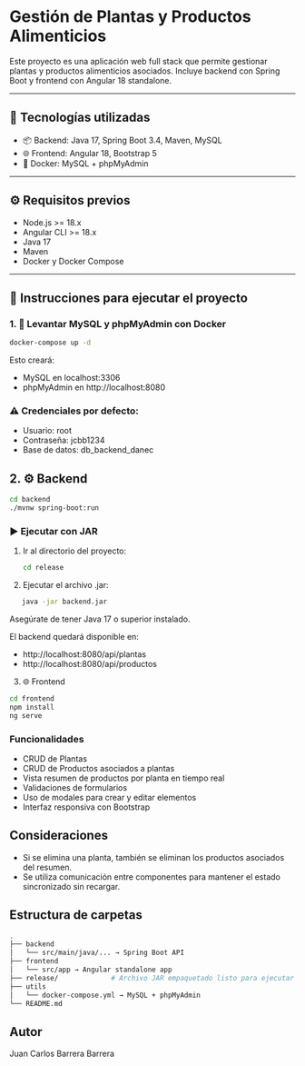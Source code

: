# Gestión de Plantas y Productos Alimenticios

Este proyecto es una aplicación web full stack que permite gestionar plantas y productos alimenticios asociados. Incluye backend con Spring Boot y frontend con Angular 18 standalone.

---

## 🔧 Tecnologías utilizadas

- 📦 Backend: Java 17, Spring Boot 3.4, Maven, MySQL
- 🌐 Frontend: Angular 18, Bootstrap 5
- 🐳 Docker: MySQL + phpMyAdmin

---

## ⚙️ Requisitos previos

- Node.js >= 18.x  
- Angular CLI >= 18.x  
- Java 17  
- Maven  
- Docker y Docker Compose  

---

## 🚀 Instrucciones para ejecutar el proyecto

### 1. 🐬 Levantar MySQL y phpMyAdmin con Docker

```bash
docker-compose up -d
```

Esto creará:

- MySQL en localhost:3306
- phpMyAdmin en http://localhost:8080

###  ⚠️ Credenciales por defecto:
- Usuario: root
- Contraseña: jcbb1234
- Base de datos: db_backend_danec

## 2. ⚙️ Backend

```bash
cd backend
./mvnw spring-boot:run
```

### ▶️ Ejecutar con JAR

1. Ir al directorio del proyecto:
   ```bash
   cd release
   ```
2. Ejecutar el archivo .jar:
```bash
   java -jar backend.jar
```

Asegúrate de tener Java 17 o superior instalado.

El backend quedará disponible en:
- http://localhost:8080/api/plantas
- http://localhost:8080/api/productos

3. 🌐 Frontend
```bash
cd frontend
npm install
ng serve
```

### Funcionalidades

- CRUD de Plantas
- CRUD de Productos asociados a plantas
- Vista resumen de productos por planta en tiempo real
- Validaciones de formularios
- Uso de modales para crear y editar elementos
- Interfaz responsiva con Bootstrap

## Consideraciones

- Si se elimina una planta, también se eliminan los productos asociados del resumen.
- Se utiliza comunicación entre componentes para mantener el estado sincronizado sin recargar.


## Estructura de carpetas
```bash
.
├── backend
│   └── src/main/java/... → Spring Boot API
├── frontend
│   └── src/app → Angular standalone app
├── release/             # Archivo JAR empaquetado listo para ejecutar
├── utils
│   └── docker-compose.yml → MySQL + phpMyAdmin
└── README.md
```
## Autor

Juan Carlos Barrera Barrera

